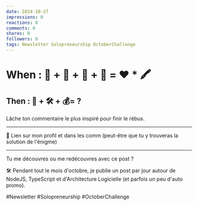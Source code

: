 ```yaml
---
date: 2024-10-27
impressions: 0
reactions: 0
comments: 0
shares: 0
followers: 0
tags: Newsletter Solopreneurship OctoberChallenge
---
```


# When : 🎂 + 🎁 + 🧠 + 🙏 = ❤️ \* 🖍️

## Then : 👺 + 🛠️ + 💰= ?

Lâche ton commentaire le plus inspiré pour finir le rébus.

---

🔗 Lien sur mon profil et dans les comm (peut-être que tu y trouveras la solution de l'énigme)

---

Tu me découvres ou me redécouvres avec ce post ?

🛠️ Pendant tout le mois d'octobre, je publie un post par jour autour de NodeJS, TypeScript et d'Architecture Logicielle (et parfois un peu d'auto promo).

#Newsletter #Solopreneurship #OctoberChallenge

